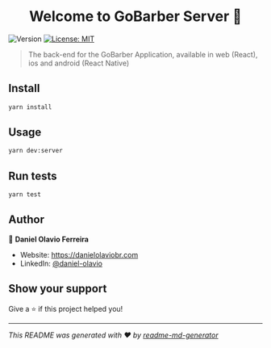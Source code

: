<h1 align="center">Welcome to GoBarber Server 👋</h1>
<p>
  <img alt="Version" src="https://img.shields.io/badge/version-1.0.0-blue.svg?cacheSeconds=2592000" />
  <a href="#" target="_blank">
    <img alt="License: MIT" src="https://img.shields.io/badge/License-MIT-yellow.svg" />
  </a>
</p>

> The back-end for the GoBarber Application, available in web (React), ios and android (React Native)

## Install

```sh
yarn install
```

## Usage

```sh
yarn dev:server
```

## Run tests

```sh
yarn test
```

## Author

👤 **Daniel Olavio Ferreira**

* Website: https://danielolaviobr.com
* LinkedIn: [@daniel-olavio](https://linkedin.com/in/daniel-olavio)

## Show your support

Give a ⭐️ if this project helped you!

***
_This README was generated with ❤️ by [readme-md-generator](https://github.com/kefranabg/readme-md-generator)_